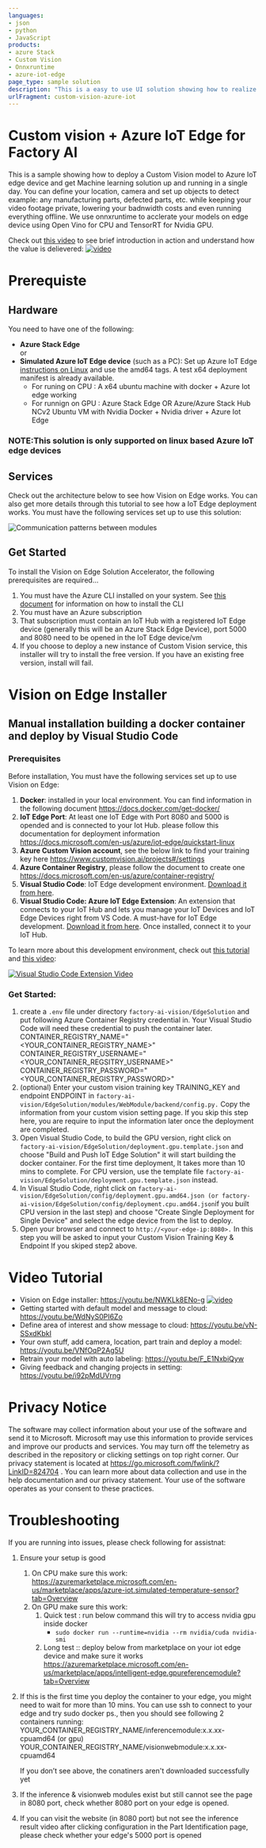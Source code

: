 ```yaml
---
languages:
- json
- python
- JavaScript
products:
- azure Stack
- Custom Vision 
- Onnxruntime
- azure-iot-edge
page_type: sample solution
description: "This is a easy to use UI solution showing how to realize a your own machine learning solution concept in a single day without requiring any Machine Learning expertise, run with hardware accleration on edge with retraining loop ."
urlFragment: custom-vision-azure-iot
---
```



# Custom vision + Azure IoT Edge for Factory AI
This is a sample showing how to deploy a Custom Vision model to Azure IoT edge device and get Machine learning solution up and running in a single day. 
You can define your location, camera and set up objects to detect example: any manufacturing parts, defected parts, etc. while keeping your video footage private, lowering your badnwidth costs and even running everything offline. We use onnxruntime to acclerate your models on edge device using Open Vino for CPU and TensorRT for Nvidia GPU.

Check out [this video](https://channel9.msdn.com/Events/Build/2020/BOD131) to see brief introduction in action and understand how the value is delievered: 
[![video](https://mediusprodstatic.studios.ms/video-28874/thumbnail.jpg?sv=2018-03-28&sr=c&sig=svseIEcORPXo2vyKdEbzetamD9qDI3gXgzKhlTbIHUM%3D&se=2025-05-15T13%3A06%3A01Z&sp=r)](https://channel9.msdn.com/Events/Build/2020/BOD131)



# Prerequiste
## Hardware
You need to have one of the following:
-	**Azure Stack Edge**  
or
- **Simulated Azure IoT Edge device** (such as a PC): Set up Azure IoT Edge [instructions on Linux](https://docs.microsoft.com/en-us/azure/iot-edge/how-to-install-iot-edge-linux) and use the amd64 tags. A test x64 deployment manifest is already available.
     * For runing on CPU : A x64 ubuntu machine with docker + Azure Iot edge working
     * For runnign on GPU : Azure Stack Edge OR Azure/Azure Stack Hub NCv2 Ubuntu VM with Nvidia Docker + Nvidia driver + Azure Iot Edge
### NOTE:This solution is only supported on linux based Azure IoT edge devices 
## Services
Check out the architecture below to see how Vision on Edge works. You can also get more details through this tutorial to see how a IoT Edge deployment works. You must have the following services set up to use this solution:  

![Communication patterns between modules](https://github.com/linkernetworks/azure-intelligent-edge-patterns/blob/develop/factory-ai-vision/assets/factory%20with%20LVA.png)

 
## Get Started 
To install the Vision on Edge Solution Accelerator, the following prerequisites are required...
  1.	You must have the Azure CLI installed on your system. See [this document](https://docs.microsoft.com/en-us/cli/azure/install-azure-cli?view=azure-cli-latest) for information on how to install the CLI
  2.	You must have an Azure subscription
  3.	That subscription must contain an IoT Hub with a registered IoT Edge device (generally this will be an Azure Stack Edge Device), port 5000 and 8080 need to be opened in the IoT Edge device/vm
  4.	If you choose to deploy a new instance of Custom Vision service, this installer will try to install the free version. If you have an existing free version, install will fail.

# Vision on Edge Installer

## Manual installation building a docker container and deploy by Visual Studio Code

### Prerequisites

Before installation, You must have the following services set up to use Vision on Edge:
   1.	**Docker**: installed in your local environment. You can find information in the following document https://docs.docker.com/get-docker/
   2.	**IoT Edge Port**: At least one IoT Edge with Port 8080 and 5000 is opended and is connected to your Iot Hub. please follow this documentation for deployment information  https://docs.microsoft.com/en-us/azure/iot-edge/quickstart-linux 
   3.	**Azure Custom Vision account**, see the below link to find your training key here https://www.customvision.ai/projects#/settings
   4.	**Azure Container Registry**, please follow the document to create one https://docs.microsoft.com/en-us/azure/container-registry/
   5.	**Visual Studio Code**: IoT Edge development environment. [Download it from here](https://code.visualstudio.com/).
   6. **Visual Studio Code: Azure IoT Edge Extension**: An extension that connects to your IoT Hub and lets you manage your IoT Devices and IoT Edge Devices right from VS Code. A must-have for IoT Edge development. [Download it from here](https://marketplace.visualstudio.com/items?itemName=vsciot-vscode.azure-iot-edge). Once installed, connect it to your IoT Hub.
 
To learn more about this development environment, check out [this tutorial](https://docs.microsoft.com/en-us/azure/iot-edge/how-to-deploy-modules-vscode) and [this video](https://www.youtube.com/watch?v=C5eTQ1cwlLk&t=1s&index=35&list=PLlrxD0HtieHh5_pOv-6xsMxS3URD6XD52):


[![Visual Studio Code Extension Video](https://github.com/linkernetworks/azure-intelligent-edge-patterns/blob/develop/factory-ai-vision/assets/VSCodeExtensionVideo.png)](https://www.youtube.com/watch?v=C5eTQ1cwlLk&t=1s&index=35&list=PLlrxD0HtieHh5_pOv-6xsMxS3URD6XD52)

### Get Started:

1. create a `.env` file under directory ```factory-ai-vision/EdgeSolution``` and put following Azure Container Registry credential in. Your Visual Studio Code will need these credential to push the container later.
 CONTAINER_REGISTRY_NAME="<YOUR_CONTAINER_REGISTRY_NAME>"
 CONTAINER_REGISTRY_USERNAME="<YOUR_CONTAINER_REGSITRY_USERNAME>"
 CONTAINER_REGISTRY_PASSWORD="<YOUR_CONTAINER_REGISTRY_PASSWORD>"
2. (optional) Enter your custom vision training key TRAINING_KEY and endpoint ENDPOINT in `factory-ai-vision/EdgeSolution/modules/WebModule/backend/config.py.` Copy the information from your custom vision setting page. If you skip this step here, you are require to input the information later once the deployment are completed.
3. Open Visual Studio Code, to build the GPU version, right click on ```factory-ai-vision/EdgeSolution/deployment.gpu.template.json``` and choose "Build and Push IoT Edge Solution" it will start building the docker container. For the first time deployment, It takes more than 10 mins to complete. 
    For CPU version, use the template file ```factory-ai-vision/EdgeSolution/deployment.gpu.template.json``` instead.
4. In Visual Studio Code, right click on ```factory-ai-vision/EdgeSolution/config/deployment.gpu.amd64.json (or factory-ai-vision/EdgeSolution/config/deployment.cpu.amd64.json```if you built CPU version in the last step) and choose "Create Single Deployment for Single Device" and select the edge device from the list to deploy.
5. Open your browser and connect to ```http://<your-edge-ip:8080>.``` In this step you will be asked to input your Custom Vision Training Key & Endpoint If you skiped step2 above.

# Video Tutorial 

- Vision on Edge installer: https://youtu.be/NWKLk8ENo-g
[![video](https://github.com/linkernetworks/azure-intelligent-edge-patterns/blob/develop/factory-ai-vision/assets/Installer%20instruction.png)](https://youtu.be/NWKLk8ENo-g)
- Getting started with default model and message to cloud: https://youtu.be/WdNyS0PI6Zo
- Define area of interest and show message to cloud: https://youtu.be/vN-SSxdKbkI
- Your own stuff, add camera, location, part train and deploy a model: https://youtu.be/VNfOqP2Ag5U
- Retrain your model with auto labeling: https://youtu.be/F_E1NxbiQyw
- Giving feedback and changing projects in setting: https://youtu.be/i92pMdUVrng


# Privacy Notice 
The software may collect information about your use of the software and send it to Microsoft.
              Microsoft may use this information to provide services and improve our products and services.
              You may turn off the telemetry as described in the repository or clicking settings on top right
              corner. Our privacy statement is located at https://go.microsoft.com/fwlink/?LinkID=824704
              . You can learn more about data collection and use in the help documentation and our privacy
              statement. Your use of the software operates as your consent to these practices.


# Troubleshooting 
If you are running into issues, please check following for assistnat:

1. Ensure your setup is good
    1. On CPU make sure this work: https://azuremarketplace.microsoft.com/en-us/marketplace/apps/azure-iot.simulated-temperature-sensor?tab=Overview
    2. On GPU make sure this work:
        1. Quick test : run below command this will try to access nvidia gpu inside docker
            - ```sudo docker run --runtime=nvidia --rm nvidia/cuda nvidia-smi``` 
        2. Long test :: deploy below from marketplace on your iot edge device and make sure it works 
           https://azuremarketplace.microsoft.com/en-us/marketplace/apps/intelligent-edge.gpureferencemodule?tab=Overview
2. If this is the first time you deploy the container to your edge, you might need to wait for more than 10 mins. You can use ssh to connect to your edge and try sudo docker ps., then you should see following 2 containers running:
YOUR_CONTAINER_REGISTRY_NAME/inferencemodule:x.x.xx-cpuamd64 (or gpu)
YOUR_CONTAINER_REGISTRY_NAME/visionwebmodule:x.x.xx-cpuamd64

   If you don’t see above, the conatiners aren't downloaded successfully yet

3. If the inference & visionweb modules exist but still cannot see the page in 8080 port, check whether 8080 port on your edge is opened.
4. If you can visit the website (in 8080 port) but not see the inference result video after clicking configuration in the Part Identification page, please check whether your edge's 5000 port is opened

